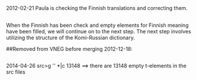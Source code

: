 ##
2012-02-21
Paula is checking the Finnish translations and correcting them.

##
When the Finnish has been check and empty elements for Finnish meaning have been filled, we will continue on to the next step. The next step involves utilizing the structure of the Komi-Russian dictionary.

##Removed from VNEG before merging 2012-12-18:
   <!--
<entry> <lg><l>CiprianAndTrond</l><stg> <st Contlex="#">FixThis</st></stg></lg><pos>N</pos><e> <mg><m><head></head></m> <tg lang="eng">We need an attr saying _do not make lexc_</tg> </mg> </e></entry> -->
   <!-- comment: The problem here is the share of burden between xml and lexc. The VERBNEGATIVE lexicon looks like this: LEXICON VERBNEGATIVE оз+V+Neg+Ind+Prs+Sg1:ог K ; оз+V+Neg+Ind+Prs+Sg2:он K ; оз+V+Neg+Ind+Prs+Sg3:оз K ; ... The problem with the things below is that"l" and"st" are mixed."l" is used in two ways: a. as ditionary lookup term (expected is the wordform) b. as fst reference term (expected is оз) For the time being we should have a special contlex entry saying <contlex>NOCONTLEXGENERATION</contlex> with a corresponding if-statement in the xslt file generating the kt/tmp/out/ files. Conclusion reached (?) on Jan 1st ( :-) a new year's promise): We do the pronouns in the same way. Preliminary, we comment them out from the dict, awaiting an implementation of the NOCONTLEX contlex value. o In this way we can use sts from the individual personal pronouns once each ме тэ -->


##
2014-04-26
src>g '<t/>' *|c
   13148
 ==> there are 13148 empty t-elements in the src files

